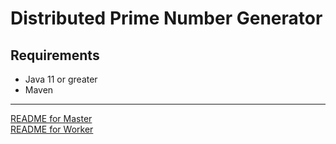 <h1> Distributed Prime Number Generator </h1>
<h2>Requirements</h2>
<ul>
    <li> Java 11 or greater
    <li>Maven
</ul>
<hr>
<a href="distrib-master/README.md">README for Master</a><br>
<a href="distrib-worker/README.md">README for Worker</a>
    